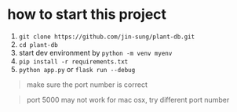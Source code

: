 # how to start this project

1. `git clone https://github.com/jin-sung/plant-db.git`
2. `cd plant-db`
3. start dev environment by `python -m venv myenv`
4. `pip install -r requirements.txt`
5. `python app.py` or `flask run --debug`

> make sure the port number is correct

> port 5000 may not work for mac osx, try different port number
